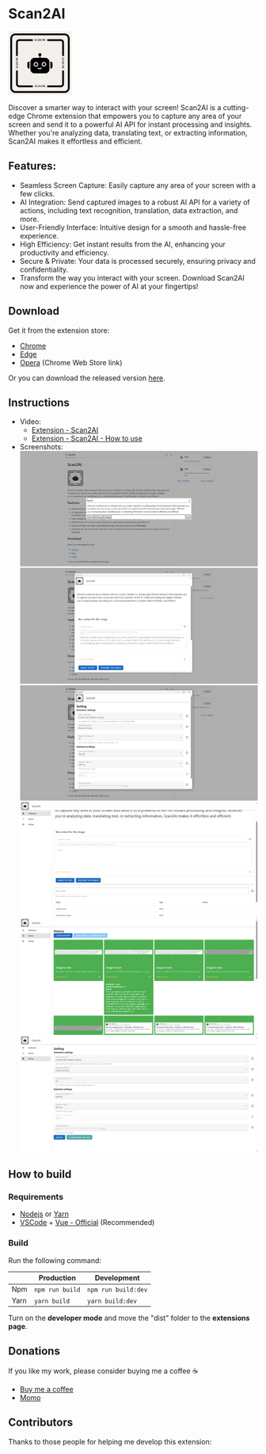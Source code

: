 # Scan2AI

![logo](public/icons/icon.png)

Discover a smarter way to interact with your screen! Scan2AI is a cutting-edge Chrome extension that empowers you to capture any area of your screen and send it to a powerful AI API for instant processing and insights. Whether you're analyzing data, translating text, or extracting information, Scan2AI makes it effortless and efficient.

## Features:

- Seamless Screen Capture: Easily capture any area of your screen with a few clicks.
- AI Integration: Send captured images to a robust AI API for a variety of actions, including text recognition, translation, data extraction, and more.
- User-Friendly Interface: Intuitive design for a smooth and hassle-free experience.
- High Efficiency: Get instant results from the AI, enhancing your productivity and efficiency.
- Secure & Private: Your data is processed securely, ensuring privacy and confidentiality.
- Transform the way you interact with your screen. Download Scan2AI now and experience the power of AI at your fingertips!

## Download

Get it from the extension store:

- [Chrome](https://chromewebstore.google.com/detail/scan2ai/hmpmnpmahhjoajmalpbepcmhinlfenpa)
- [Edge](#)
- [Opera](https://chromewebstore.google.com/detail/scan2ai/hmpmnpmahhjoajmalpbepcmhinlfenpa) (Chrome Web Store link)

Or you can download the released version [here](https://github.com/Phu1237/extension-scan2ai/releases/latest).

## Instructions

- Video:
  - [Extension - Scan2AI](https://youtu.be/w49YuDG4jO8)
  - [Extension - Scan2AI - How to use](https://youtu.be/A9s2cmzjEFE)
- Screenshots:
![screenshot](screenshots/1.png)
![screenshot](screenshots/2.png)
![screenshot](screenshots/3.png)
![screenshot](screenshots/4.png)
![screenshot](screenshots/5.png)
![screenshot](screenshots/6.png)

## How to build

### Requirements

- [Nodejs](https://nodejs.org/) or [Yarn](https://yarnpkg.com/)
- [VSCode](https://code.visualstudio.com/) + [Vue - Official](https://marketplace.visualstudio.com/items?itemName=Vue.volar) (Recommended)

### Build

Run the following command:

| |Production|Development|
|-|-|-|
|Npm|`npm run build`|`npm run build:dev`
|Yarn|`yarn build`|`yarn build:dev`

Turn on the **developer mode** and move the "dist" folder to the **extensions page**.

## Donations

If you like my work, please consider buying me a coffee ☕

- [Buy me a coffee](https://www.buymeacoffee.com/Phu1237)
- [Momo](https://me.momo.vn/Phu1237)

## Contributors

Thanks to those people for helping me develop this extension:
